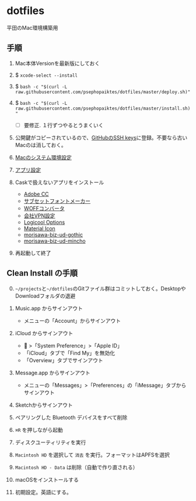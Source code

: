 # dotfiles
平田のMac環境構築用


## 手順

1. Mac本体Versionを最新版にしておく

1. $ `xcode-select --install`

1. $ `bash -c "$(curl -L raw.githubusercontent.com/psephopaiktes/dotfiles/master/deploy.sh)"`

1. $ `bash -c "$(curl -L raw.githubusercontent.com/psephopaiktes/dotfiles/master/install.sh)"`
    - [ ] 要修正. １行ずつやるとうまくいく

1.  公開鍵がコピーされているので、[GitHubのSSH keys](https://github.com/settings/ssh)に登録。不要なら古いMacのは消しておく。

1. [Macのシステム環境設定](./doc/mac-setting.md)

1. [アプリ設定](./doc/app-setting.md)  

1. Caskで扱えないアプリをインストール
    - [Adobe CC](https://creativecloud.adobe.com/apps)
    - [サブセットフォントメーカー](https://opentype.jp/subsetfontmk.htm)
    - [WOFFコンバータ](https://opentype.jp/woffconv.htm)
    - [会社VPN設定](https://wiki.unext-info.jp/pages/viewpage.action?pageId=71448379)
    - [Logicool Options](https://www.logicool.co.jp/ja-jp/product/options)
    - [Material Icon](https://github.com/google/material-design-icons)
    - [morisawa-biz-ud-gothic](https://github.com/googlefonts/morisawa-biz-ud-gothic/)
    - [morisawa-biz-ud-mincho](https://github.com/googlefonts/morisawa-biz-ud-mincho/)

1. 再起動して終了


## Clean Install の手順

0. `~/projects`と`~/dotfiles`のGitファイル群はコミットしておく。DesktopやDownloadフォルダの退避

1. Music.app からサインアウト
    - メニューの「Account」からサインアウト

1. iCloud からサインアウト
    -  >「System Preference」>「Apple ID」
    - 「iCloud」タブで「Find My」を無効化
    - 「Overview」タブでサインアウト

1. Message.app からサインアウト
    - メニューの「Messages」>「Preferences」の「iMessage」タブからサインアウト
    
1. Sketchからサインアウト

1. ペアリングした Bluetooth デバイスをすべて削除

1. `⌘R` を押しながら起動

1. ディスクユーティリティを実行

1. `Macintosh HD` を選択して `消去` を実行。フォーマットはAPFSを選択

1. `Macintosh HD - Data` は削除（自動で作り直される）

1. macOSをインストールする

1. 初期設定。英語にする。
